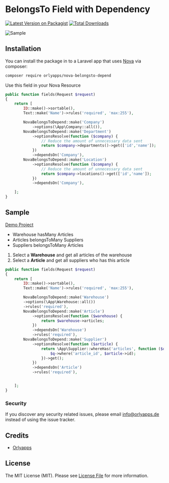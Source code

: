 # BelongsTo Field with Dependency

[![Latest Version on Packagist](https://img.shields.io/packagist/v/orlyapps/nova-belongsto-depend.svg?style=flat-square)](https://packagist.org/packages/Orlyapps/nova-belongsto-depend)
[![Total Downloads](https://img.shields.io/packagist/dt/orlyapps/nova-belongsto-depend.svg?style=flat-square)](https://packagist.org/packages/Orlyapps/nova-belongsto-depend)

![Sample](https://raw.githubusercontent.com/orlyapps/nova-belongsto-depend/master/docs/sample.gif)

## Installation

You can install the package in to a Laravel app that uses [Nova](https://nova.laravel.com) via composer:

```bash
composer require orlyapps/nova-belongsto-depend
```

Use this field in your Nova Resource

```php
public function fields(Request $request)
{
    return [
        ID::make()->sortable(),
        Text::make('Name')->rules('required', 'max:255'),

        NovaBelongsToDepend::make('Company')
            ->options(\App\Company::all()),
        NovaBelongsToDepend::make('Department')
            ->optionsResolve(function ($company) {
                // Reduce the amount of unnecessary data sent
                return $company->departments()->get(['id','name']);
            })
            ->dependsOn('Company'),
        NovaBelongsToDepend::make('Location')
            ->optionsResolve(function ($company) {
                // Reduce the amount of unnecessary data sent
                return $company->locations()->get(['id','name']);
            })
            ->dependsOn('Company'),

    ];
}
```

## Sample

[Demo Project](https://github.com/orlyapps/laravel-nova-demo)

-   Warehouse hasMany Articles
-   Articles belongsToMany Suppliers
-   Suppliers belongsToMany Articles

1. Select a **Warehouse** and get all articles of the warehouse
2. Select a **Article** and get all suppliers who has this article

```php
public function fields(Request $request)
{
    return [
        ID::make()->sortable(),
        Text::make('Name')->rules('required', 'max:255'),

        NovaBelongsToDepend::make('Warehouse')
        ->options(\App\Warehouse::all())
        ->rules('required'),
        NovaBelongsToDepend::make('Article')
            ->optionsResolve(function ($warehouse) {
                return $warehouse->articles;
            })
            ->dependsOn('Warehouse')
            ->rules('required'),
        NovaBelongsToDepend::make('Supplier')
            ->optionsResolve(function ($article) {
                return \App\Supplier::whereHas('articles', function ($q) use ($article) {
                    $q->where('article_id', $article->id);
                })->get();
            })
            ->dependsOn('Article')
            ->rules('required'),


    ];
}
```

### Security

If you discover any security related issues, please email info@orlyapps.de instead of using the issue tracker.

## Credits

-   [Orlyapps](https://github.com/orlyapps)

## License

The MIT License (MIT). Please see [License File](LICENSE.md) for more information.
